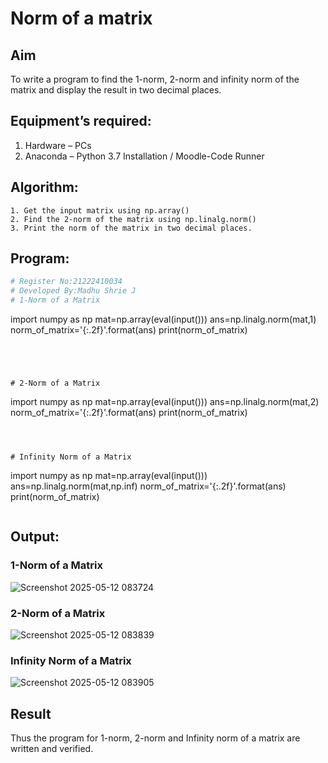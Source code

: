 # Norm of a matrix
## Aim
To write a program to find the 1-norm, 2-norm and infinity norm of the matrix and display the result in two decimal places.
## Equipment’s required:
1.	Hardware – PCs
2.	Anaconda – Python 3.7 Installation / Moodle-Code Runner
## Algorithm:
	1. Get the input matrix using np.array()   
    2. Find the 2-norm of the matrix using np.linalg.norm()
	3. Print the norm of the matrix in two decimal places.
## Program:
```Python
# Register No:21222410034
# Developed By:Madhu Shrie J
# 1-Norm of a Matrix
```
import numpy as np
mat=np.array(eval(input()))
ans=np.linalg.norm(mat,1)
norm_of_matrix='{:.2f}'.format(ans)
print(norm_of_matrix)
```




# 2-Norm of a Matrix
```
import numpy as np
mat=np.array(eval(input()))
ans=np.linalg.norm(mat,2)
norm_of_matrix='{:.2f}'.format(ans)
print(norm_of_matrix)
```



# Infinity Norm of a Matrix
```
import numpy as np
mat=np.array(eval(input()))
ans=np.linalg.norm(mat,np.inf)
norm_of_matrix='{:.2f}'.format(ans)
print(norm_of_matrix)
```
```
## Output:
### 1-Norm of a Matrix

![Screenshot 2025-05-12 083724](https://github.com/user-attachments/assets/c9578c27-2ac3-4055-9dd4-dcb8d7e79985)



### 2-Norm of a Matrix

![Screenshot 2025-05-12 083839](https://github.com/user-attachments/assets/f2d33b76-109d-4157-b041-18580a085356)


### Infinity Norm of a Matrix
![Screenshot 2025-05-12 083905](https://github.com/user-attachments/assets/1df8243a-2368-492a-baba-239583e6b7c6)



## Result
Thus the program for 1-norm, 2-norm and Infinity norm of a matrix are written and verified.
